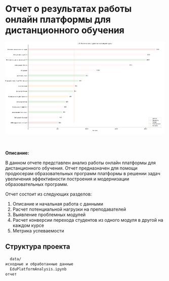 # Отчет о результатах работы онлайн платформы для дистанционного обучения

![alt text](https://github.com/keymkm/EduPlatformAnalysis/blob/main/rep_logo.png)

<br><br>
**Описание:**

В данном отчете представлен анализ работы онлайн платформы для дистанционного обучения. Отчет предназначен для помощи продюсерам образовательных программ платформы в решении задач увеличения эффективности построения и модернизации образовательных программ.

Отчет состоит из следующих разделов:

1. Описание и начальная работа с данными
2. Расчет потенциальной нагрузки на преподавателей
3. Выявление проблемных модулей
4. Расчет конверсии перехода студентов из одного модуля в другой на каждом курсе
5. Метрика успеваемости

## Структура проекта
      data/                                                                               исходные и обработанные данные
      EduPlatformAnalysis.ipynb                                                           отчет


